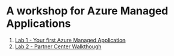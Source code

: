 # A workshop for Azure Managed Applications

1. [Lab 1 - Your first Azure Managed Application](./Lab%201/lab1.md)
2. [Lab 2 - Partner Center Walkthough](https://dstarr.github.io/ama-workshop/Lab%202/)
